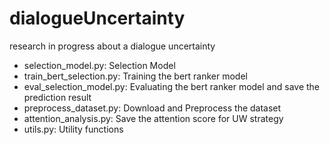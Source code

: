 # dialogueUncertainty
research in progress about a dialogue uncertainty

- selection_model.py: Selection Model
- train_bert_selection.py: Training the bert ranker model
- eval_selection_model.py: Evaluating the bert ranker model and save the prediction result
- preprocess_dataset.py: Download and Preprocess the dataset
- attention_analysis.py: Save the attention score for UW strategy
- utils.py: Utility functions
